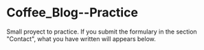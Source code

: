 # Coffee_Blog--Practice
Small proyect to practice. If you submit the formulary in the section "Contact", what you have written will appears below.
